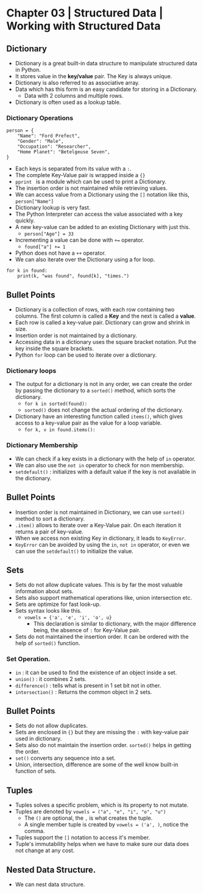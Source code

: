 # Chapter 03 | Structured Data | Working with Structured Data #

## Dictionary ##

* Dictionary is a great built-in data structure to manipulate structured data in Python.
* It stores value in the **key/value** pair. The Key is always unique.
* Dictionary is also referred to as associative array.
* Data which has this form is an easy candidate for storing in a Dictionary.
    - Data with 2 columns and multiple rows.
* Dictionary is often used as a lookup table.

### Dictionary Operations ###

````
person = {
    "Name": "Ford Prefect",
    "Gender": "Male",
    "Occupation": "Researcher",
    "Home Planet": "Betelgeuse Seven",
}
````
* Each keys is separated from its value with a `:`.
* The complete Key-Value pair is wrapped inside a `{}`
* `pprint ` is a module which can be used to print a Dictionary.
* The insertion order is not maintained while retrieving values.
* We can access value from a Dictionary using the `[]` notation like this, `person["Name"]`
* Dictionary lookup is very fast.
* The Python Interpreter can access the value associated with a key quickly.
* A new key-value can be added to an existing Dictionary with just this.
    - `person["Age"] = 33`
* Incrementing a value can be done with `+=` operator.
    - `found["a"] += 1`
* Python does not have a `++` operator.
* We can also iterate over the Dictionary using a for loop.

````
for k in found:
    print(k, "was found", found[k], "times.")
````


## Bullet Points ##
* Dictionary is a collection of rows, with each row containing two columns. The first column is called a **Key** and the next is called a **value**.
* Each row is called a key-value pair. Dictionary can grow and shrink in size.
* Insertion order is not maintained by a dictionary.
* Accessing data in a dictionary uses the square bracket notation. Put the key inside the square brackets.
* Python `for` loop can be used to iterate over a dictionary. 


### Dictionary loops ###
* The output for a dictionary is not in any order, we can create the order by passing the dictionary to a `sorted()` method, which sorts the dictionary.
    - `for k in sorted(found):`
    - `sorted()` does not change the actual ordering of the dictionary.
* Dictionary have an interesting function called `items()`, which gives access to a key-value pair as the value for a loop variable.
    - `for k, v in found.items():`

### Dictionary Membership ###
* We can check if a key exists in a dictionary with the help of `in` operator.
* We can also use the `not in` operator to check for non membership.
* `setdefault()` : initializes with a default value if the key is not available in the dictionary.


## Bullet Points ##
* Insertion order is not maintained in Dictionary, we can use `sorted()` method to sort a dictionary.
* `.item()` allows to iterate over a Key-Value pair. On each iteration it returns a pair of key-value.
* When we access non existing Key in dictionary, it leads to `KeyError`.
* `KeyError` can be avoided by using the `in`, `not in` operator, or even we can use the `setdefault()` to initialize the value.


## Sets ##
* Sets do not allow duplicate values. This is by far the most valuable information about sets.
* Sets also support mathematical operations like, union intersection etc.
* Sets are optimize for fast look-up.
* Sets syntax looks like this.
    - `vowels = {'a', 'e', 'i', 'o', u}`
        + This declaration is similar to dictionary, with the major difference being, the absence of `:` for Key-Value pair.
* Sets do not maintained the insertion order. It can be ordered with the help of `sorted()` function.


### Set Operation. ###

* `in` : it can be used to find the existence of an object inside a set.
* `union()` : it combines 2 sets.
* `difference()` : tells what is present in 1 set bit not in other.
* `intersection()` : Returns the common object in 2 sets.

## Bullet Points ##

* Sets do not allow duplicates.
* Sets are enclosed in `{}` but they are missing the `:` with key-value pair used in dictionary.
* Sets also do not maintain the insertion order. `sorted()` helps in getting the order.
* `set()` converts any sequence into a set.
* Union, intersection, difference are some of the well know built-in function of sets.

## Tuples ##

* Tuples solves a specific problem, which is its property to not mutate.
* Tuples are denoted by `vowels = ("a", "e", "i", "o", "u")`
    - The `()` are optional, the `,` is what creates the tuple.
    - A single member tuple is created by `vowels = ('a', )`, notice the comma.
* Tuples support the `[]` notation to access it's member.
* Tuple's immutability helps when we have to make sure our data does not change at any cost.


## Nested Data Structure. ##
* We can nest data structure.



